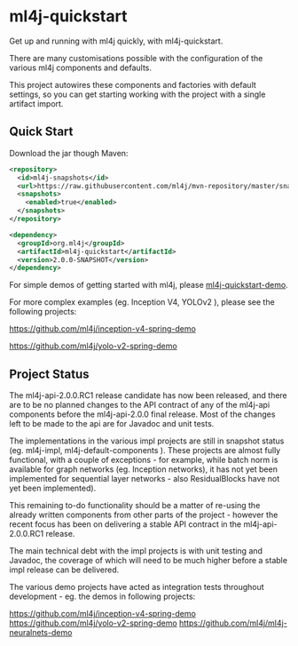 # ml4j-quickstart

Get up and running with ml4j quickly, with ml4j-quickstart.

There are many customisations possible with the configuration of the various
ml4j components and defaults.

This project autowires these components and factories with default settings, so
you can get starting working with the project with a single artifact import.

## Quick Start ##

Download the jar though Maven:

```xml
<repository>
  <id>ml4j-snapshots</id>
  <url>https://raw.githubusercontent.com/ml4j/mvn-repository/master/snapshots</url>	
  <snapshots>
    <enabled>true</enabled>
  </snapshots>
</repository>
```

```xml
<dependency>
  <groupId>org.ml4j</groupId>
  <artifactId>ml4j-quickstart</artifactId>
  <version>2.0.0-SNAPSHOT</version>
</dependency>
```

For simple demos of getting started with ml4j, please <a href="https://github.com/ml4j/ml4j-quickstart-demo">ml4j-quickstart-demo</a>.

For more complex examples (eg. Inception V4,  YOLOv2 ), please see the following projects:

https://github.com/ml4j/inception-v4-spring-demo

https://github.com/ml4j/yolo-v2-spring-demo

## Project Status ##

The ml4j-api-2.0.0.RC1 release candidate has now been released, and there are to be no planned changes to the API contract of any of the ml4j-api components before the ml4j-api-2.0.0 final release.   Most of the changes left to be made to the api are for Javadoc and unit tests.

The implementations in the various impl projects are still in snapshot status (eg. ml4j-impl,  ml4j-default-components ).  These projects are almost fully functional, with a couple of exceptions - for example, while batch norm is available for graph networks (eg. Inception networks), it has not yet been implemented for sequential layer networks - also ResidualBlocks have not yet been implemented). 

This remaining to-do functionality should be a matter of re-using the already written components from other parts of the project - however the recent focus has been on delivering a stable API contract in the ml4j-api-2.0.0.RC1 release.

The main technical debt with the impl projects is with unit testing and Javadoc, the coverage of which will need to be much higher before a stable impl release can be delivered.

The various demo projects have acted as integration tests throughout development - eg. the demos in following projects:

https://github.com/ml4j/inception-v4-spring-demo
https://github.com/ml4j/yolo-v2-spring-demo
https://github.com/ml4j/ml4j-neuralnets-demo

